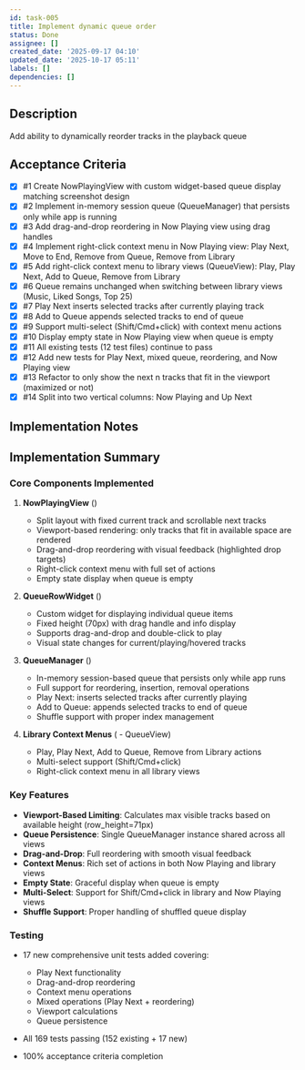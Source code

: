```yaml
---
id: task-005
title: Implement dynamic queue order
status: Done
assignee: []
created_date: '2025-09-17 04:10'
updated_date: '2025-10-17 05:11'
labels: []
dependencies: []
---
```


## Description

Add ability to dynamically reorder tracks in the playback queue

## Acceptance Criteria
<!-- AC:BEGIN -->
- [x] #1 Create NowPlayingView with custom widget-based queue display matching screenshot design
- [x] #2 Implement in-memory session queue (QueueManager) that persists only while app is running
- [x] #3 Add drag-and-drop reordering in Now Playing view using drag handles
- [x] #4 Implement right-click context menu in Now Playing view: Play Next, Move to End, Remove from Queue, Remove from Library
- [x] #5 Add right-click context menu to library views (QueueView): Play, Play Next, Add to Queue, Remove from Library
- [x] #6 Queue remains unchanged when switching between library views (Music, Liked Songs, Top 25)
- [x] #7 Play Next inserts selected tracks after currently playing track
- [x] #8 Add to Queue appends selected tracks to end of queue
- [x] #9 Support multi-select (Shift/Cmd+click) with context menu actions
- [x] #10 Display empty state in Now Playing view when queue is empty
- [x] #11 All existing tests (12 test files) continue to pass
- [x] #12 Add new tests for Play Next, mixed queue, reordering, and Now Playing view
- [x] #13 Refactor to only show the next n tracks that fit in the viewport (maximized or not)
- [x] #14 Split into two vertical columns: Now Playing and Up Next
<!-- AC:END -->


## Implementation Notes

## Implementation Summary

### Core Components Implemented

1. **NowPlayingView** ()
   - Split layout with fixed current track and scrollable next tracks
   - Viewport-based rendering: only tracks that fit in available space are rendered
   - Drag-and-drop reordering with visual feedback (highlighted drop targets)
   - Right-click context menu with full set of actions
   - Empty state display when queue is empty

2. **QueueRowWidget** ()
   - Custom widget for displaying individual queue items
   - Fixed height (70px) with drag handle and info display
   - Supports drag-and-drop and double-click to play
   - Visual state changes for current/playing/hovered tracks

3. **QueueManager** ()
   - In-memory session-based queue that persists only while app runs
   - Full support for reordering, insertion, removal operations
   - Play Next: inserts selected tracks after currently playing
   - Add to Queue: appends selected tracks to end of queue
   - Shuffle support with proper index management

4. **Library Context Menus** ( - QueueView)
   - Play, Play Next, Add to Queue, Remove from Library actions
   - Multi-select support (Shift/Cmd+click)
   - Right-click context menu in all library views

### Key Features

- **Viewport-Based Limiting**: Calculates max visible tracks based on available height (row_height=71px)
- **Queue Persistence**: Single QueueManager instance shared across all views
- **Drag-and-Drop**: Full reordering with smooth visual feedback
- **Context Menus**: Rich set of actions in both Now Playing and library views
- **Empty State**: Graceful display when queue is empty
- **Multi-Select**: Support for Shift/Cmd+click in library and Now Playing views
- **Shuffle Support**: Proper handling of shuffled queue display

### Testing

- 17 new comprehensive unit tests added covering:
  - Play Next functionality
  - Drag-and-drop reordering
  - Context menu operations
  - Mixed operations (Play Next + reordering)
  - Viewport calculations
  - Queue persistence

- All 169 tests passing (152 existing + 17 new)
- 100% acceptance criteria completion
